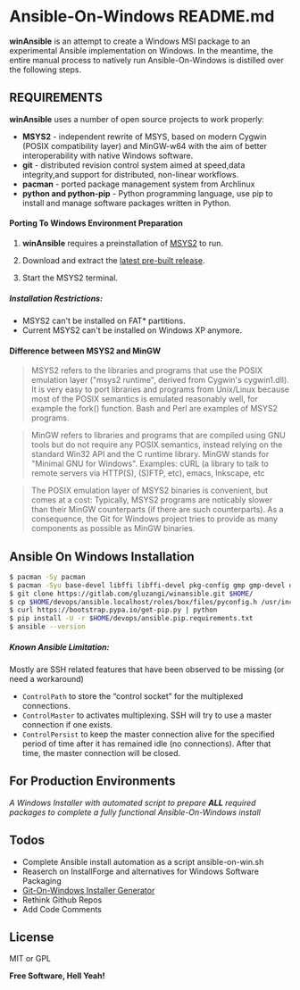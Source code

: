 # Ansible-On-Windows README.md

__winAnsible__ is an attempt to create a Windows MSI package to an experimental Ansible implementation on Windows. In the meantime, the entire manual process to natively run Ansible-On-Windows is distilled over the following steps.

## REQUIREMENTS

__winAnsible__ uses a number of open source projects to work properly:

* __MSYS2__ - independent rewrite of MSYS, based on modern Cygwin (POSIX compatibility layer) and MinGW-w64 with the aim of better interoperability with native Windows software.
* __git__ - distributed revision control system aimed at speed,data integrity,and support for distributed, non-linear workflows.
* __pacman__ - ported package management system from Archlinux
* __python and python-pip__ - Python programming language, use pip to install and manage software packages written in Python.

#### Porting To Windows Environment Preparation

1. __winAnsible__ requires a preinstallation of [MSYS2](http://msys2.github.io/) to run.

2. Download and extract the [latest pre-built release](http://repo.msys2.org/distrib/x86_64/msys2-x86_64-20161025.exe).

3. Start the MSYS2 terminal.

##### Installation Restrictions:
+ MSYS2 can't be installed on FAT* partitions.
+ Current MSYS2 can't be installed on Windows XP anymore.

#### Difference between MSYS2 and MinGW
>MSYS2 refers to the libraries and programs that use the POSIX emulation layer ("msys2 runtime", derived from Cygwin's cygwin1.dll). It is very easy to port libraries and programs from Unix/Linux because most of the POSIX semantics is emulated reasonably well, for example the fork() function. Bash and Perl are examples of MSYS2 programs.


>MinGW refers to libraries and programs that are compiled using GNU tools but do not require any POSIX semantics, instead relying on the standard Win32 API and the C runtime library. MinGW stands for "Minimal GNU for Windows". Examples: cURL (a library to talk to remote servers via HTTP(S), (S)FTP, etc), emacs, Inkscape, etc


>The POSIX emulation layer of MSYS2 binaries is convenient, but comes at a cost: Typically, MSYS2 programs are noticably slower than their MinGW counterparts (if there are such counterparts). As a consequence, the Git for Windows project tries to provide as many components as possible as MinGW binaries.

## Ansible On Windows Installation

```sh
$ pacman -Sy pacman
$ pacman -Syu base-devel libffi libffi-devel pkg-config gmp gmp-devel openssh openssl openssl-devel git python2 python2-setuptools
$ git clone https://gitlab.com/gluzangi/winansible.git $HOME/
$ cp $HOME/devops/ansible.localhost/roles/box/files/pyconfig.h /usr/include/python2.7/pyconfig.h
$ curl https://bootstrap.pypa.io/get-pip.py | python
$ pip install -U -r $HOME/devops/ansible.pip.requirements.txt
$ ansible --version
```
##### Known Ansible Limitation:
Mostly are SSH related features that have been observed to be missing (or need a workaround)
+  `ControlPath` to store the “control socket” for the multiplexed connections.
+  `ControlMaster` to activates multiplexing. SSH will try to use a master connection if one exists.
+  `ControlPersist` to keep the master connection alive for the specified period of time after it has remained idle (no connections). After that time, the master connection will be closed.

## For Production Environments
_A Windows Installer with automated script to prepare **ALL** required packages to complete a fully functional Ansible-On-Windows install_

## Todos

 - Complete Ansible install automation as a script ansible-on-win.sh
 - Reaserch on InstallForge and alternatives for Windows Software Packaging
 - [Git-On-Windows Installer Generator](https://github.com/git-for-windows/build-extra)
 - Rethink Github Repos
 - Add Code Comments

License
----

MIT or GPL


**Free Software, Hell Yeah!**

[//]: # (These are reference links used in the body of this note and get stripped out when the markdown processor does its job. There is no need to format nicely because it shouldn't be seen. Thanks SO - http://stackoverflow.com/questions/4823468/store-comments-in-markdown-syntax)


   [gluzangi]: <https://github.com/gluzangi>
   [gitlab-repo]: <https://gitlab.com/gluzangi/winansible>
   [Python-pip]: <https://packaging.python.org/installing/#installing-from-pypi>
   [InstallForge]: <http://www.installforge.net/>
